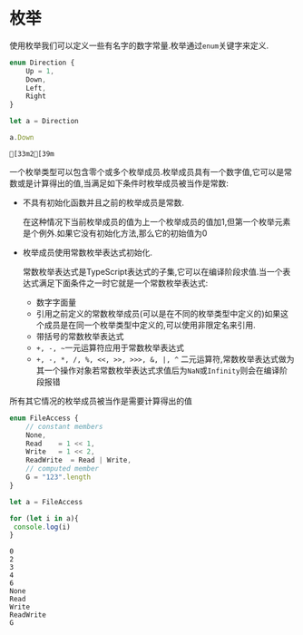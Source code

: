 
# 枚举

使用枚举我们可以定义一些有名字的数字常量.枚举通过`enum`关键字来定义.


```typescript
enum Direction {
    Up = 1,
    Down,
    Left,
    Right
}
```


```typescript
let a = Direction
```


```typescript
a.Down
```

    [33m2[39m


一个枚举类型可以包含零个或多个枚举成员.枚举成员具有一个数字值,它可以是常数或是计算得出的值,当满足如下条件时枚举成员被当作是常数:

+ 不具有初始化函数并且之前的枚举成员是常数.
    
    在这种情况下当前枚举成员的值为上一个枚举成员的值加1,但第一个枚举元素是个例外.如果它没有初始化方法,那么它的初始值为0

+ 枚举成员使用常数枚举表达式初始化.

    常数枚举表达式是TypeScript表达式的子集,它可以在编译阶段求值.当一个表达式满足下面条件之一时它就是一个常数枚举表达式:

    + 数字字面量
    + 引用之前定义的常数枚举成员(可以是在不同的枚举类型中定义的)如果这个成员是在同一个枚举类型中定义的,可以使用非限定名来引用.
    + 带括号的常数枚举表达式
    + `+, -, ~`一元运算符应用于常数枚举表达式
    + `+, -, *, /, %, <<, >>, >>>, &, |, ^` 二元运算符,常数枚举表达式做为其一个操作对象若常数枚举表达式求值后为`NaN`或`Infinity`则会在编译阶段报错
    
    
所有其它情况的枚举成员被当作是需要计算得出的值


```typescript
enum FileAccess {
    // constant members
    None,
    Read    = 1 << 1,
    Write   = 1 << 2,
    ReadWrite  = Read | Write,
    // computed member
    G = "123".length
}
```


```typescript
let a = FileAccess
```


```typescript
for (let i in a){
 console.log(i)
}
```

    0
    2
    3
    4
    6
    None
    Read
    Write
    ReadWrite
    G

